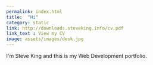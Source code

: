 ```yaml
---
permalink: index.html
title:  "Hi"
category: static
link: http://downloads.steveking.info/cv.pdf
link_text : View my CV
image: assets/images/desk.jpg
---
```


I'm Steve King and this is my Web Development portfolio.

